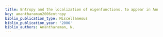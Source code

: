 ```yaml
---
title: Entropy and the localization of eigenfunctions, to appear in Ann
key: anantharaman2006entropy
biblio_publication_type: Miscellaneous
biblio_publication_year: '2006'
biblio_authors: Anantharaman, N.
---
```

